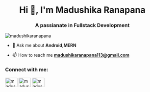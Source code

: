 <h1 align="center">Hi 👋, I'm Madushika Ranapana</h1>
<h3 align="center">A passianate in Fullstack Development</h3>

<p align="left"> <img src="https://komarev.com/ghpvc/?username=madushikaranapana&label=Profile%20views&color=0e75b6&style=flat" alt="madushikaranapana" /> </p>

- 💬 Ask me about **Android,MERN**

- 📫 How to reach me **madushikaranapana113@gmail.com**

<h3 align="left">Connect with me:</h3>
<p align="left">
<a href="https://linkedin.com/in/madushikaranapana" target="blank"><img align="center" src="https://raw.githubusercontent.com/rahuldkjain/github-profile-readme-generator/master/src/images/icons/Social/linked-in-alt.svg" alt="madushikaranapana" height="30" width="40" /></a>
<a href="https://stackoverflow.com/users/madushikaranapana" target="blank"><img align="center" src="https://raw.githubusercontent.com/rahuldkjain/github-profile-readme-generator/master/src/images/icons/Social/stack-overflow.svg" alt="madushikaranapana" height="30" width="40" /></a>
<a href="https://instagram.com/madushika_s_ranapana" target="blank"><img align="center" src="https://raw.githubusercontent.com/rahuldkjain/github-profile-readme-generator/master/src/images/icons/Social/instagram.svg" alt="madushika_s_ranapana" height="30" width="40" /></a>
</p>

